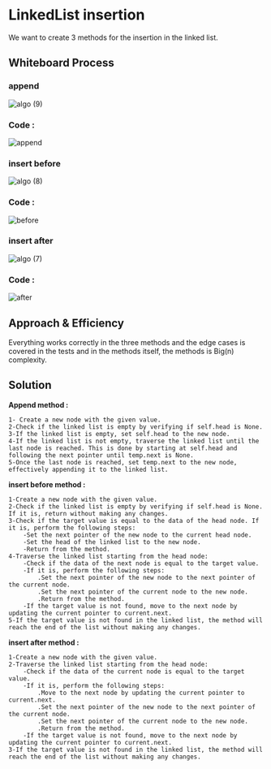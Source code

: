 # LinkedList insertion
We want to create 3 methods for the insertion in the linked list.

## Whiteboard Process
### append
![algo (9)](https://github.com/11mones/data-structures-and-algorithms/assets/72322641/1c077617-71f8-473e-9847-cca4b4e2c915)
### Code : 
![append](https://github.com/11mones/data-structures-and-algorithms/assets/72322641/d9f0d8df-47c3-4fc9-a239-1a19b77ce4a9)

### insert before
![algo (8)](https://github.com/11mones/data-structures-and-algorithms/assets/72322641/6b402d96-ca3d-4fed-b548-b56fc577adf4)
### Code : 
![before](https://github.com/11mones/data-structures-and-algorithms/assets/72322641/95e43d96-4e7d-4f65-96bb-b61e1fade4dc)

### insert after
![algo (7)](https://github.com/11mones/data-structures-and-algorithms/assets/72322641/2d95cf98-b7b0-43f7-8bcd-24d5bc1c71e9)
### Code : 

![after](https://github.com/11mones/data-structures-and-algorithms/assets/72322641/06f1ad91-4333-48e7-9678-340a7d08d0ca)










## Approach & Efficiency
Everything works correctly in the three methods and the edge cases is covered in the tests and in the methods itself, the methods is Big(n) complexity.

## Solution
**Append method :**



    1- Create a new node with the given value.
    2-Check if the linked list is empty by verifying if self.head is None.
    3-If the linked list is empty, set self.head to the new node.
    4-If the linked list is not empty, traverse the linked list until the last node is reached. This is done by starting at self.head and following the next pointer until temp.next is None.
    5-Once the last node is reached, set temp.next to the new node, effectively appending it to the linked list.




**insert before method :**



    1-Create a new node with the given value.
    2-Check if the linked list is empty by verifying if self.head is None. If it is, return without making any changes.
    3-Check if the target value is equal to the data of the head node. If it is, perform the following steps:
        -Set the next pointer of the new node to the current head node.
        -Set the head of the linked list to the new node.
        -Return from the method.
    4-Traverse the linked list starting from the head node:
        -Check if the data of the next node is equal to the target value.
        -If it is, perform the following steps:
            .Set the next pointer of the new node to the next pointer of the current node.
            .Set the next pointer of the current node to the new node.
            .Return from the method.
        -If the target value is not found, move to the next node by updating the current pointer to current.next.
    5-If the target value is not found in the linked list, the method will reach the end of the list without making any changes.




**insert after method :**



    1-Create a new node with the given value.
    2-Traverse the linked list starting from the head node:
        -Check if the data of the current node is equal to the target value.
        -If it is, perform the following steps:
            .Move to the next node by updating the current pointer to current.next.
            .Set the next pointer of the new node to the next pointer of the current node.
            .Set the next pointer of the current node to the new node.
            .Return from the method.
        -If the target value is not found, move to the next node by updating the current pointer to current.next.
    3-If the target value is not found in the linked list, the method will reach the end of the list without making any changes.
